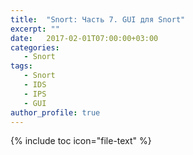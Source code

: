 ```yaml
---
title:  "Snort: Часть 7. GUI для Snort"
excerpt: ""
date:   2017-02-01T07:00:00+03:00
categories:
   - Snort
tags:
   - Snort
   - IDS
   - IPS
   - GUI
author_profile: true
---
```


{% include toc icon="file-text" %}
